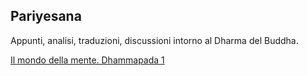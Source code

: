 ## Pariyesana

Appunti, analisi, traduzioni, discussioni intorno al Dharma del Buddha.

[Il mondo della mente. Dhammapada 1](dhammapada-1.html)

